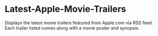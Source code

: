 Latest-Apple-Movie-Trailers
===========================

Displays the latest movie trailers featured from Apple.com via RSS feed. Each trailer listed comes along with a movie poster and synopsis.
